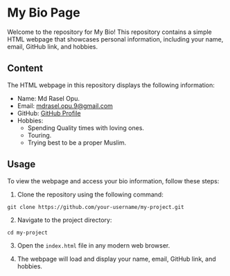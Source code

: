 # My Bio Page

Welcome to the repository for My Bio! This repository contains a simple HTML webpage that showcases personal information, including your name, email, GitHub link, and hobbies.

## Content

The HTML webpage in this repository displays the following information:

- Name: Md Rasel Opu.
- Email: mdrasel.opu.9@gmail.com
- GitHub: [GitHub Profile](https://github.com/MohammedRaselOpu)
- Hobbies:
  - Spending Quality times with loving ones.
  - Touring.
  - Trying best to be a proper Muslim.

## Usage

To view the webpage and access your bio information, follow these steps:

1. Clone the repository using the following command:

```
git clone https://github.com/your-username/my-project.git
```

2. Navigate to the project directory:

```
cd my-project
```

3. Open the `index.html` file in any modern web browser.

4. The webpage will load and display your name, email, GitHub link, and hobbies.
